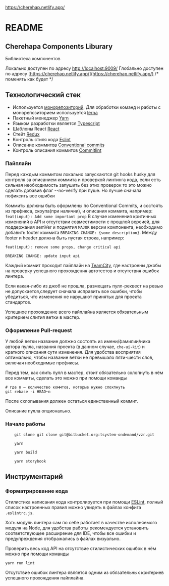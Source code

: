 https://cherehap.netlify.app/


# README #

## Cherehapa Components Liburary

Библиотека компонентов

Локально доступен по адресу [http://localhost:9009/](http://localhost:9009/)
Глобально доступен по адресу [https://cherehap.netlify.app/](https://cherehap.netlify.app/) /* поменять как будет */

## Технологический стек

- Используется [монорепозиторий](https://monorepo.tools/). Для обработки команд и работы с монорепозиторием используется [lerna](https://github.com/lerna/lerna)
- Пакетный менеджер [Yarn](https://yarnpkg.com/)
- Языком разработки является [Typescript](https://www.typescriptlang.org/)
- Шаблоны React [React](https://www.reactjs.org/)
- Стейт [Redux](https://redux.js.org/)
- Контроль стиля кода [Eslint](https://eslint.org/)
- Описание коммитов [Conventional commits](https://www.conventionalcommits.org/en/v1.0.0/)
- Контроль описания коммитов [Commitlint](https://github.com/conventional-changelog/commitlint)


### Пайплайн
Перед каждым коммитом локально запускаются git hooks husky для контроля за описанием коммита и проверкой линтинга кода, если есть сильная необходимость запушить без этих проверок то это можно сделать добавив флаг --no-verify при пуше. Но лучше сначала пофиксить все ошибки

Коммиты должны быть оформлены по Conventional Commits, и состоять из префикса, скоупа(при наличии), и описания коммита,
например: `feat(input): Add some important prop`
В случае изменения критичных изменений в API и отсутствии совместимости с прошлой версией, для поддержания semVer и поднятия `MAJOR` версии компонента, необходимо добавить footer коммита `BREAKING CHANGE: {some description}`. Между footer и header должна быть пустая строка, например:  
```
feat(input): remove some props, change critical api

BREAKING CHANGE: update input api
```

Каждый коммит проходит пайплайн на [TeamCity](http://tc.aws.che.lo/), где настроены
джобы на проверку успешного прохождения автотестов и отсутствия ошибок линтера.

Если какая-либо из джоб не прошла, размещать пулл-реквест на ревью не допускается,следует сначала исправить все ошибки,
чтобы убедиться, что изменения не нарушают принятых для проекта стандартов.

Успешное прохождение всего пайплайна является обязательным критерием слития ветки в мастер.


### Оформление Pull-request

У любой ветки название должно состоять из имени/фамилии/ника автора пулла, названия проекта (в данном случае, `che-ui-kit`)
и краткого описания сути изменения. Для удобства восприятия оптимально, чтобы название ветки не превышало пяти-шести слов,
включая необходимые префиксы.

Перед тем, как слить пулл в мастер, стоит обязательно схлопнуть в нём все коммиты, сделать это можно при помощи команды
```
# где n — количество коммтов, которые нужно слохпнуть
git rebase -i HEAD~n
```

После схлопывания должен остаться единственный коммит.

Описание пулла опционально.

### Начало работы

```
    git clone git clone git@bitbucket.org:tsystem-ondemand/vzr.git

    yarn

    yarn build

    yarn storybook

```

## Инструментарий

### Форматрирование кода

Стилистика написания кода контролируется при помощи [ESLint](https://eslint.org/), полный список настроенных правил можно
увидеть в файлах конфига `.eslintrc.js`.

Хоть модуль линтера сам по себе работает в качестве исполняемого модуля на Node, для удобства работы рекомендуется
установить соответствующее расширение для IDE, чтобы все ошибки и предупреждения отображались в файлах визуально.

Проверить весь код API на отсутствие стилистических ошибок в нём можно при помощи команды
```
yarn run lint
```

Отсутствие ошибок линтера является одним из обязательных критериев успешного прохождения пайплайна.

